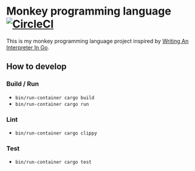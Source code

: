 # Monkey programming language [![CircleCI](https://circleci.com/gh/danimal141/monkey-rs.svg?style=svg&circle-token=1a711b6ee9e8f4f0c2372cc6d55bb9ec44b6c9f8)](https://circleci.com/gh/danimal141/monkey-rs)

This is my monkey programming language project inspired by [Writing An Interpreter In Go](https://interpreterbook.com/).

## How to develop
### Build / Run
- `bin/run-container cargo build`
- `bin/run-container cargo run`

### Lint
- `bin/run-container cargo clippy`

### Test
- `bin/run-container cargo test`
